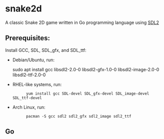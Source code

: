 # snake2d
A classic Snake 2D game written in Go programming language using [SDL2](https://github.com/veandco/go-sdl2)

## Prerequisites:
Install GCC, SDL, SDL_gfx, and SDL_ttf:

* Debian/Ubuntu, run:

    sudo apt install gcc libsdl2-2.0-0 libsdl2-gfx-1.0-0 libsdl2-image-2.0-0 libsdl2-ttf-2.0-0

* RHEL-like systems, run:
 
			yum install gcc SDL-devel SDL_gfx-devel SDL_image-devel SDL_ttf-devel

* Arch Linux, run:
 
			pacman -S gcc sdl2 sdl2_gfx sdl2_image sdl2_ttf

## Go 
